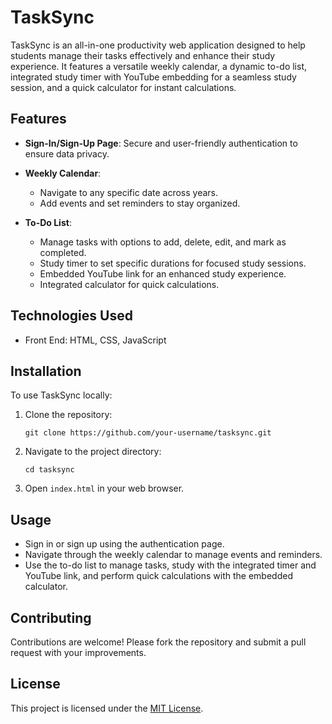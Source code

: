 

# TaskSync

TaskSync is an all-in-one productivity web application designed to help students manage their tasks effectively and enhance their study experience. It features a versatile weekly calendar, a dynamic to-do list, integrated study timer with YouTube embedding for a seamless study session, and a quick calculator for instant calculations.

## Features

- **Sign-In/Sign-Up Page**: Secure and user-friendly authentication to ensure data privacy.
  
- **Weekly Calendar**:
  - Navigate to any specific date across years.
  - Add events and set reminders to stay organized.

- **To-Do List**:
  - Manage tasks with options to add, delete, edit, and mark as completed.
  - Study timer to set specific durations for focused study sessions.
  - Embedded YouTube link for an enhanced study experience.
  - Integrated calculator for quick calculations.

## Technologies Used

- Front End: HTML, CSS, JavaScript

## Installation

To use TaskSync locally:

1. Clone the repository:
   ```
   git clone https://github.com/your-username/tasksync.git
   ```
   
2. Navigate to the project directory:
   ```
   cd tasksync
   ```
   
3. Open `index.html` in your web browser.

## Usage

- Sign in or sign up using the authentication page.
- Navigate through the weekly calendar to manage events and reminders.
- Use the to-do list to manage tasks, study with the integrated timer and YouTube link, and perform quick calculations with the embedded calculator.

## Contributing

Contributions are welcome! Please fork the repository and submit a pull request with your improvements.

## License

This project is licensed under the [MIT License](https://opensource.org/licenses/MIT).

